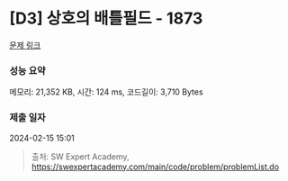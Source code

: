 # [D3] 상호의 배틀필드 - 1873 

[문제 링크](https://swexpertacademy.com/main/code/problem/problemDetail.do?contestProbId=AV5LyE7KD2ADFAXc) 

### 성능 요약

메모리: 21,352 KB, 시간: 124 ms, 코드길이: 3,710 Bytes

### 제출 일자

2024-02-15 15:01



> 출처: SW Expert Academy, https://swexpertacademy.com/main/code/problem/problemList.do